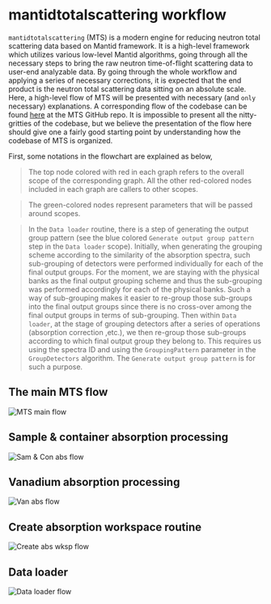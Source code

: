 mantidtotalscattering workflow
===

`mantidtotalscattering` (MTS) is a modern engine for reducing neutron total scattering data based on Mantid framework. It is a high-level framework which utilizes various low-level Mantid algorithms, going through all the necessary steps to bring the raw neutron time-of-flight scattering data to user-end analyzable data. By going through the whole workflow and applying a series of necessary corrections, it is expected that the end product is the neutron total scattering data sitting on an absolute scale. Here, a high-level flow of MTS will be presented with necessary (and `only` necessary) explanations. A corresponding flow of the codebase can be found [here](https://github.com/neutrons/mantid_total_scattering/issues/142) at the MTS GitHub repo. It is impossible to present all the nitty-gritties of the codebase, but we believe the presentation of the flow here should give one a fairly good starting point by understanding how the codebase of MTS is organized.

First, some notations in the flowchart are explained as below,

> The top node colored with red in each graph refers to the overall scope of the corresponding graph. All the other red-colored nodes included in each graph are callers to other scopes.

> The green-colored nodes represent parameters that will be passed around scopes.

> In the `Data loader` routine, there is a step of generating the output group pattern (see the blue colored `Generate output group pattern` step in the `Data loader` scope). Initially, when generating the grouping scheme according to the similarity of the absorption spectra, such sub-grouping of detectors were performed individually for each of the final output groups. For the moment, we are staying with the physical banks as the final output grouping scheme and thus the sub-grouping was performed accordingly for each of the physical banks. Such a way of sub-grouping makes it easier to re-group those sub-groups into the final output groups since there is no cross-over among the final output groups in terms of sub-grouping. Then within `Data loader`, at the stage of grouping detectors after a series of operations (absorption correction ,etc.), we then re-group those sub-groups according to which final output group they belong to. This requires us using the spectra ID and using the `GroupingPattern` parameter in the `GroupDetectors` algorithm. The `Generate output group pattern` is for such a purpose.

## The main MTS flow

![MTS main flow](../imgs/mts_main.svg)

## Sample & container absorption processing

![Sam & Con abs flow](../imgs/s_c_abs_processing.svg)

## Vanadium absorption processing

![Van abs flow](../imgs/van_abs_processing.svg)

## Create absorption workspace routine

![Create abs wksp flow](../imgs/create_abs_wksp.svg)

## Data loader

![Data loader flow](../imgs/data_loader.svg)